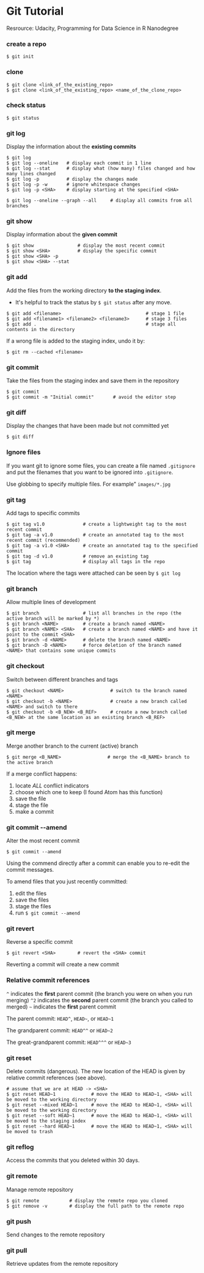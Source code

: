# Git Tutorial

Resrource:
Udacity, Programming for Data Science in R Nanodegree

### create a repo
```
$ git init
```

### clone
```
$ git clone <link_of_the_existing_repo>
$ git clone <link_of_the_existing_repo> <name_of_the_clone_repo>
```

### check status
```
$ git status
```

### git log
Display the information about the **existing commits**
```
$ git log
$ git log --oneline   # display each commit in 1 line
$ git log --stat      # display what (how many) files changed and how many lines changed
$ git log -p          # display the changes made
$ git log -p -w       # ignore whitespace changes
$ git log -p <SHA>    # display starting at the specified <SHA>

$ git log --oneline --graph --all     # display all commits from all branches
```

### git show
Display information about the **given commit**
```
$ git show                # display the most recent commit
$ git show <SHA>          # display the specific commit
$ git show <SHA> -p
$ git show <SHA> --stat
```

### git add
Add the files from the working directory **to the staging index**.
- It's helpful to track the status by `$ git status` after any move.
```
$ git add <filename>                               # stage 1 file
$ git add <filename1> <filename2> <filename3>      # stage 3 files
$ git add .                                        # stage all contents in the directory
```
If a wrong file is added to the staging index, undo it by:
```
$ git rm --cached <filename>
```

### git commit
Take the files from the staging index and save them in the repository
```
$ git commit
$ git commit -m "Initial commit"       # avoid the editor step
```

### git diff
Display the changes that have been made but not committed yet
```
$ git diff
```
### Ignore files
If you want git to ignore some files, you can create a file named `.gitignore` and put the filenames that you want to be ignored into `.gitignore`.

Use globbing to specify multiple files. For example" `images/*.jpg`

### git tag
Add tags to specific commits
```
$ git tag v1.0              # create a lightweight tag to the most recent commit
$ git tag -a v1.0           # create an annotated tag to the most recent commit (recommended)
$ git tag -a v1.0 <SHA>     # create an annotated tag to the specified commit
$ git tag -d v1.0           # remove an existing tag
$ git tag                   # display all tags in the repo
```
The location where the tags were attached can be seen by `$ git log`

### git branch
Allow multiple lines of development
```
$ git branch                # list all branches in the repo (the active branch will be marked by *)
$ git branch <NAME>         # create a branch named <NAME>
$ git branch <NAME> <SHA>   # create a branch named <NAME> and have it point to the commit <SHA>
$ git branch -d <NAME>      # delete the branch named <NAME>
$ git branch -D <NAME>      # force deletion of the branch named <NAME> that contains some unique commits
```

### git checkout
Switch between different branches and tags
```
$ git checkout <NAME>                 # switch to the branch named <NAME>
$ git checkout -b <NAME>              # create a new branch called <NAME> and switch to there
$ git checkout -b <B_NEW> <B_REF>     # create a new branch called <B_NEW> at the same location as an existing branch <B_REF>
```

### git merge
Merge another branch to the current (active) branch
```
$ git merge <B_NAME>                 # merge the <B_NAME> branch to the active branch
```
If a merge conflict happens:
1. locate *ALL* conflict indicators
2. choose which one to keep (I found Atom has this function)
3. save the file
4. stage the file
5. make a commit

### git commit --amend
Alter the most recent commit
```
$ git commit --amend
```
Using the commend directly after a commit can enable you to re-edit the commit messages.

To amend files that you just recently committed:
1. edit the files
2. save the files
3. stage the files
4. run `$ git commit --amend`

### git revert
Reverse a specific commit
```
$ git revert <SHA>        # revert the <SHA> commit
```
Reverting a commit will create a new commit

### Relative commit references
`^` indicates the  **first** parent commit (the branch you were on when you run merging)
`^2` indicates the  **second** parent commit (the branch you called to merged)
`~` indicates the **first** parent commit


The parent commit: `HEAD^`, `HEAD~`, or `HEAD~1`

The grandparent commit: `HEAD^^` or `HEAD~2`

The great-grandparent commit: `HEAD^^^` or `HEAD~3`

### git reset
Delete commits (dangerous). The new location of the HEAD is given by relative commit references (see above).
```
# assume that we are at HEAD -> <SHA>
$ git reset HEAD~1             # move the HEAD to HEAD~1, <SHA> will be moved to the working directory
$ git reset --mixed HEAD~1     # move the HEAD to HEAD~1, <SHA> will be moved to the working directory
$ git reset --soft HEAD~1      # move the HEAD to HEAD~1, <SHA> will be moved to the staging index
$ git reset --hard HEAD~1      # move the HEAD to HEAD~1, <SHA> will be moved to trash
```

### git reflog
Access the commits that you deleted within 30 days.

### git remote
Manage remote repository
```
$ git remote           # display the remote repo you cloned
$ git remove -v        # display the full path to the remote repo
```

### git push
Send changes to the remote repository


### git pull
Retrieve updates from the remote repository
